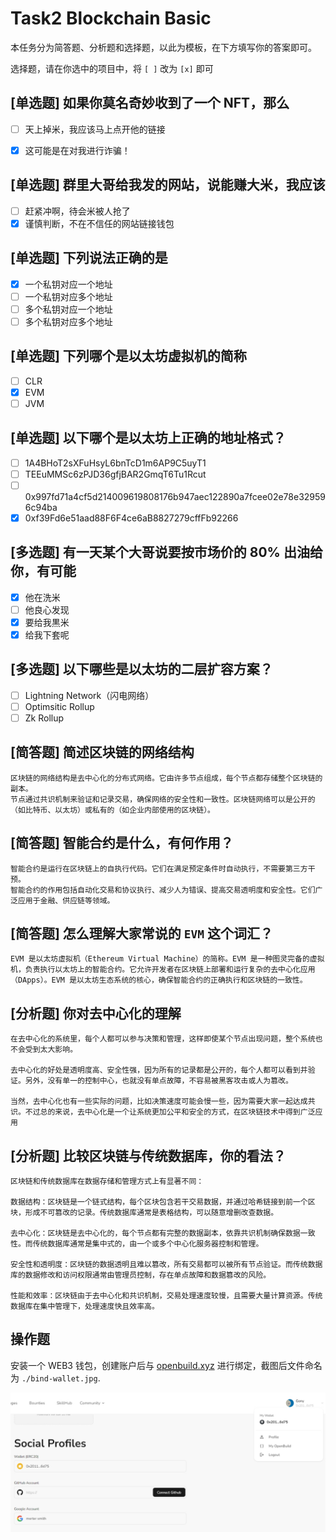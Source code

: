 # Task2 Blockchain Basic

本任务分为简答题、分析题和选择题，以此为模板，在下方填写你的答案即可。

选择题，请在你选中的项目中，将 `[ ]` 改为 `[x]` 即可



## [单选题] 如果你莫名奇妙收到了一个 NFT，那么

- [ ] 天上掉米，我应该马上点开他的链接
- [x] 这可能是在对我进行诈骗！



## [单选题] 群里大哥给我发的网站，说能赚大米，我应该

- [ ] 赶紧冲啊，待会米被人抢了
- [x] 谨慎判断，不在不信任的网站链接钱包

## [单选题] 下列说法正确的是

- [x] 一个私钥对应一个地址
- [ ] 一个私钥对应多个地址
- [ ] 多个私钥对应一个地址
- [ ] 多个私钥对应多个地址

 ## [单选题] 下列哪个是以太坊虚拟机的简称

- [ ] CLR
- [x] EVM
- [ ] JVM

## [单选题] 以下哪个是以太坊上正确的地址格式？

- [ ] 1A4BHoT2sXFuHsyL6bnTcD1m6AP9C5uyT1
- [ ] TEEuMMSc6zPJD36gfjBAR2GmqT6Tu1Rcut
- [ ] 0x997fd71a4cf5d214009619808176b947aec122890a7fcee02e78e329596c94ba
- [x] 0xf39Fd6e51aad88F6F4ce6aB8827279cffFb92266
      
## [多选题] 有一天某个大哥说要按市场价的 80% 出油给你，有可能

- [x] 他在洗米
- [ ] 他良心发现
- [x] 要给我黒米
- [x] 给我下套呢

## [多选题] 以下哪些是以太坊的二层扩容方案？

- [ ] Lightning Network（闪电网络）
- [ ] Optimsitic Rollup
- [ ] Zk Rollup

## [简答题] 简述区块链的网络结构

```
区块链的网络结构是去中心化的分布式网络。它由许多节点组成，每个节点都存储整个区块链的副本。  
节点通过共识机制来验证和记录交易，确保网络的安全性和一致性。区块链网络可以是公开的（如比特币、以太坊）或私有的（如企业内部使用的区块链）。
```



## [简答题] 智能合约是什么，有何作用？

```
智能合约是运行在区块链上的自执行代码。它们在满足预定条件时自动执行，不需要第三方干预。  
智能合约的作用包括自动化交易和协议执行、减少人为错误、提高交易透明度和安全性。它们广泛应用于金融、供应链等领域。
```



## [简答题] 怎么理解大家常说的 `EVM` 这个词汇？

```
EVM 是以太坊虚拟机（Ethereum Virtual Machine）的简称。EVM 是一种图灵完备的虚拟机，负责执行以太坊上的智能合约。它允许开发者在区块链上部署和运行复杂的去中心化应用（DApps）。EVM 是以太坊生态系统的核心，确保智能合约的正确执行和区块链的一致性。
```



## [分析题] 你对去中心化的理解

```
在去中心化的系统里，每个人都可以参与决策和管理，这样即使某个节点出现问题，整个系统也不会受到太大影响。

去中心化的好处是透明度高、安全性强，因为所有的记录都是公开的，每个人都可以看到并验证。另外，没有单一的控制中心，也就没有单点故障，不容易被黑客攻击或人为篡改。

当然，去中心化也有一些实际的问题，比如决策速度可能会慢一些，因为需要大家一起达成共识。不过总的来说，去中心化是一个让系统更加公平和安全的方式，在区块链技术中得到广泛应用
```



## [分析题] 比较区块链与传统数据库，你的看法？

```
区块链和传统数据库在数据存储和管理方式上有显著不同：

数据结构：区块链是一个链式结构，每个区块包含若干交易数据，并通过哈希链接到前一个区块，形成不可篡改的记录。传统数据库通常是表格结构，可以随意增删改查数据。

去中心化：区块链是去中心化的，每个节点都有完整的数据副本，依靠共识机制确保数据一致性。而传统数据库通常是集中式的，由一个或多个中心化服务器控制和管理。

安全性和透明度：区块链的数据透明且难以篡改，所有交易都可以被所有节点验证。而传统数据库的数据修改和访问权限通常由管理员控制，存在单点故障和数据篡改的风险。

性能和效率：区块链由于去中心化和共识机制，交易处理速度较慢，且需要大量计算资源。传统数据库在集中管理下，处理速度快且效率高。
```



## 操作题

安装一个 WEB3 钱包，创建账户后与 [openbuild.xyz](https://openbuild.xyz/profile) 进行绑定，截图后文件命名为 `./bind-wallet.jpg`.


![绑定信息](./bind-wallet.jpg)